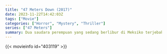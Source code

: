 ```yaml
---
title: "47 Meters Down (2017)"
date: 2023-11-22T14:42:03Z
tags: ["Movie"]
categories: ["Horror", "Mystery", "Thriller"]
series: ["47 Meters"]
summary: Dua saudara perempuan yang sedang berlibur di Meksiko terjebak dalam kandang hiu di dasar laut. Dengan sisa oksigen kurang dari satu jam dan hiu putih besar berputar-putar di dekatnya, mereka harus berjuang untuk bertahan hidup.
---
```


<mux-player stream-type="on-demand"
src="https://kp3d-my.sharepoint.com/personal/ryoo_kp3d_onmicrosoft_com/_layouts/15/download.aspx?share=ETKXE8knTplOj4dW8a8p9MkBhn69_IihI6TR1dzSEVu5Zg" prefer-playback="mse" controls>

</mux-player>


{{< movieinfo id="403119" >}}

<script src="https://cdn.jsdelivr.net/npm/@mux/mux-player"></script>

 <script type="application/ld+json ">
{
"@context": "https://schema.org/",
"@type": "VideoObject",
"name": "47 Meters Down (2017)",
"contentUrl": "https://stream.mux.com/n008nsFeV4EA6AyFeAIZHR7hove7EdQ6YIrdc02wuEdgE.m3u8",
"thumbnailUrl": "https://www.themoviedb.org/t/p/original/kdSkhQQHjfHD1SjDln0JDurLX1Y.jpg?width=314&fit_mode=preserve&time=25",
"uploadDate": "2023-11-22T14:42:03Z",
}

</script>